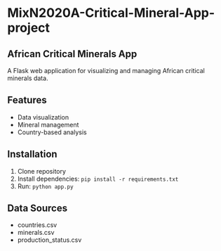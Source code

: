 # MixN2020A-Critical-Mineral-App-project

## African Critical Minerals App

A Flask web application for visualizing and managing African critical minerals data.

## Features
- Data visualization  
- Mineral management  
- Country-based analysis  

## Installation
1. Clone repository  
2. Install dependencies: `pip install -r requirements.txt`  
3. Run: `python app.py`  

## Data Sources
- countries.csv  
- minerals.csv  
- production_status.csv  

